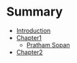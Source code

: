 # Summary

* [Introduction](README.md)
* [Chapter1](chapter1.md)
  * [Pratham Sopan](chapter1/pratham-sopan.md)
* [Chapter2](chapter2.md)

